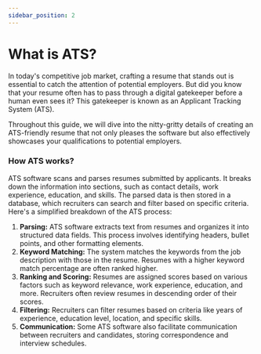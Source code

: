 ```yaml
---
sidebar_position: 2
---
```


# What is ATS?

In today's competitive job market, crafting a resume that stands out is essential to catch the attention of potential employers. But did you know that your resume often has to pass through a digital gatekeeper before a human even sees it? This gatekeeper is known as an Applicant Tracking System (ATS).

Throughout this guide, we will dive into the nitty-gritty details of creating an ATS-friendly resume that not only pleases the software but also effectively showcases your qualifications to potential employers.

### How ATS works?

ATS software scans and parses resumes submitted by applicants. It breaks down the information into sections, such as contact details, work experience, education, and skills. The parsed data is then stored in a database, which recruiters can search and filter based on specific criteria. Here's a simplified breakdown of the ATS process:

1. **Parsing:** ATS software extracts text from resumes and organizes it into structured data fields. This process involves identifying headers, bullet points, and other formatting elements.
2. **Keyword Matching:** The system matches the keywords from the job description with those in the resume. Resumes with a higher keyword match percentage are often ranked higher.
3. **Ranking and Scoring:** Resumes are assigned scores based on various factors such as keyword relevance, work experience, education, and more. Recruiters often review resumes in descending order of their scores.
4. **Filtering:** Recruiters can filter resumes based on criteria like years of experience, education level, location, and specific skills.
5. **Communication:** Some ATS software also facilitate communication between recruiters and candidates, storing correspondence and interview schedules.
